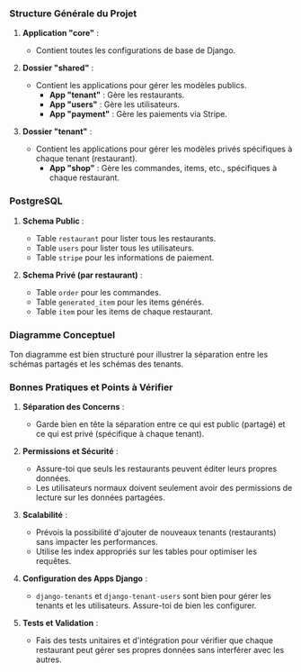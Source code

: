 
### Structure Générale du Projet

1. **Application "core"** :
   
    - Contient toutes les configurations de base de Django.
      
2. **Dossier "shared"** :
   
    - Contient les applications pour gérer les modèles publics.
        - **App "tenant"** : Gère les restaurants.
        - **App "users"** : Gère les utilisateurs.
        - **App "payment"** : Gère les paiements via Stripe.
        
3. **Dossier "tenant"** :
   
    - Contient les applications pour gérer les modèles privés spécifiques à chaque tenant (restaurant).
        - **App "shop"** : Gère les commandes, items, etc., spécifiques à chaque restaurant.

### PostgreSQL

1. **Schema Public** :
    
    - Table `restaurant` pour lister tous les restaurants.
    - Table `users` pour lister tous les utilisateurs.
    - Table `stripe` pour les informations de paiement.
      
2. **Schema Privé (par restaurant)** :
    
    - Table `order` pour les commandes.
    - Table `generated_item` pour les items générés.
    - Table `item` pour les items de chaque restaurant.

### Diagramme Conceptuel

Ton diagramme est bien structuré pour illustrer la séparation entre les schémas partagés et les schémas des tenants.

### Bonnes Pratiques et Points à Vérifier

1. **Séparation des Concerns** :
    
    - Garde bien en tête la séparation entre ce qui est public (partagé) et ce qui est privé (spécifique à chaque tenant).
      
2. **Permissions et Sécurité** :
    
    - Assure-toi que seuls les restaurants peuvent éditer leurs propres données.
    - Les utilisateurs normaux doivent seulement avoir des permissions de lecture sur les données partagées.
      
3. **Scalabilité** :
    
    - Prévois la possibilité d'ajouter de nouveaux tenants (restaurants) sans impacter les performances.
    - Utilise les index appropriés sur les tables pour optimiser les requêtes.
      
4. **Configuration des Apps Django** :
    
    - `django-tenants` et `django-tenant-users` sont bien pour gérer les tenants et les utilisateurs. Assure-toi de bien les configurer.
      
5. **Tests et Validation** :
    
    - Fais des tests unitaires et d'intégration pour vérifier que chaque restaurant peut gérer ses propres données sans interférer avec les autres.